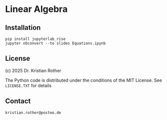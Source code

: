 # Linear Algebra

## Installation

    pip install jupyterlab_rise
    jupyter nbconvert --to slides Equations.ipynb

## License

(c) 2025 Dr. Kristian Rother

The Python code is distributed under the conditions of the MIT License. See `LICENSE.TXT` for details

## Contact

`kristian.rother@posteo.de`
